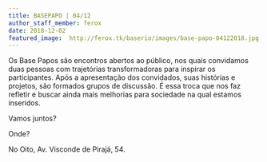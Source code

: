 ```yaml
---
title: BASEPAPO | 04/12
author_staff_member: ferox
date: 2018-12-02
featured_image:  http://ferox.tk/baserio/images/base-papo-04122018.jpg
---
```

Os Base Papos são encontros abertos ao público, nos quais convidamos duas pessoas com trajetórias transformadoras para inspirar os participantes. Após a apresentação dos convidados, suas histórias e projetos, são formados grupos de discussão. É essa troca que nos faz refletir e buscar ainda mais melhorias para sociedade na qual estamos inseridos.

Vamos juntos?

Onde?

No Oito, Av. Visconde de Pirajá, 54. 
